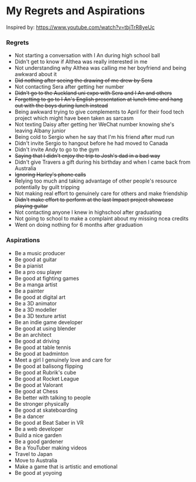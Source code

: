 # My Regrets and Aspirations

Inspired by:
https://www.youtube.com/watch?v=tbjTrR8yeUc

### Regrets
- Not starting a conversation with I An during high school ball
- Didn't get to know if Althea was really interested in me
- Not understanding why Althea was calling me her boyfriend and being awkward about it
- ~~Did nothing after seeing the drawing of me drew by Sera~~
- Not contacting Sera after getting her number
- ~~Didn't go to the Auckland uni expo with Sera and I An and others~~
- ~~Forgetting to go to I An's English presentation at lunch time and hang out with the boys during lunch instead~~
- Being awkward trying to give complements to April for their food tech project which might have been taken as sarcasm
- Not texting Daisy after getting her WeChat number knowing she's leaving Albany junior
- Being cold to Sergio when he say that I'm his friend after mud run
- Didn't invite Sergio to hangout before he had moved to Canada
- Didn't invite Andy to go to the gym
- ~~Saying that I didn't enjoy the trip to Josh's dad in a bad way~~
- Didn't give Travers a gift during his birthday and when I came back from Australia
- ~~Ignoring Harley's phone calls~~
- Relying too much and taking advantage of other people's resource potentially by guilt tripping
- Not making real effort to genuinely care for others and make friendship
- ~~Didn't make effort to perform at the last Impact project showcase playing guitar~~
- Not contacting anyone I knew in highschool after graduating
- Not going to school to make a complaint about my missing ncea credits
- Went on doing nothing for 6 months after graduation

### Aspirations
- Be a music producer
- Be good at guitar
- Be a pianist
- Be a pro osu player
- Be good at fighting games
- Be a manga artist
- Be a painter
- Be good at digital art
- Be a 3D animator
- Be a 3D modeller
- Be a 3D texture artist
- Be an indie game developer
- Be good at using blender
- Be an architect
- Be good at driving
- Be good at table tennis
- Be good at badminton
- Meet a girl I genuinely love and care for
- Be good at balisong flipping
- Be good at Rubrik's cube
- Be good at Rocket League
- Be good at Valorant
- Be good at Chess
- Be better with talking to people
- Be stronger physically
- Be good at skateboarding
- Be a dancer
- Be good at Beat Saber in VR
- Be a web developer
- Build a nice garden
- Be a good gardener
- Be a YouTuber making videos
- Travel to Japan
- Move to Australia
- Make a game that is artistic and emotional
- Be good at yoyoing